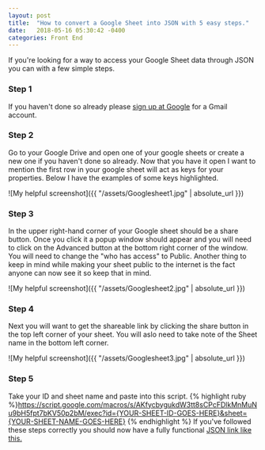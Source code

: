 ```yaml
---
layout: post
title:  "How to convert a Google Sheet into JSON with 5 easy steps."
date:   2018-05-16 05:30:42 -0400
categories: Front End
---
```


If you're looking for a way to access your Google Sheet data through JSON you can with a few simple steps.  

### Step 1

If you haven't done so already please [sign up at Google](https://accounts.google.com/signup/v2/webcreateaccount?hl=en-GB&flowName=GlifWebSignIn&flowEntry=SignUp) for a Gmail account. 

### Step 2 

Go to your Google Drive and open one of your google sheets or create a new one if you haven't done so already. Now that you have it open I want to mention the first row in your google sheet will act as keys for your properties. Below I have the examples of some keys highlighted. 

![My helpful screenshot]({{ "/assets/Googlesheet1.jpg" | absolute_url }})

### Step 3

In the upper right-hand corner of your Google sheet should be a share button. Once you click it a popup window should appear and you will need to click on the Advanced button at the bottom right corner of the window. You will need to change the "who has access" to Public. Another thing to keep in mind while making your sheet public to the internet is the fact anyone can now see it so keep that in mind.

![My helpful screenshot]({{ "/assets/Googlesheet2.jpg" | absolute_url }})

### Step 4

Next you will want to get the shareable link by clicking the share button in the top left corner of your sheet. You will aslo need to take note of the Sheet name in the bottom left corner.

![My helpful screenshot]({{ "/assets/Googlesheet3.jpg" | absolute_url }})

### Step 5

Take your ID and sheet name and paste into this script. {% highlight ruby %}https://script.google.com/macros/s/AKfycbygukdW3tt8sCPcFDlkMnMuNu9bH5fpt7bKV50p2bM/exec?id={YOUR-SHEET-ID-GOES-HERE}&sheet={YOUR-SHEET-NAME-GOES-HERE} {% endhighlight %}  If you've followed these steps correctly you should now have a fully functional  [JSON link like this.](https://script.googleusercontent.com/macros/echo?user_content_key=k8VNgosoZ34yex_9sHbIFLNsgglwyDa8k3XHpMJS2px_Z05t8XpPwkPSoffI_2kYz6RzPvYyZ4K5bNJEpLkjkVCIvHwf4ESvOJmA1Yb3SEsKFZqtv3DaNYcMrmhZHmUMWojr9NvTBuBLhyHCd5hHa1ZsYSbt7G4nMhEEDL32U4DxjO7V7yvmJPXJTBuCiTGh3rUPjpYM_V0PJJG7TIaKp9JZm8S1OE6prygjhE2hY9EaNnmFYDBMTAu84oeSx9sgtz1w1ikeeNwH5kyRS5p7ZMKiW3k6MDkf31SIMZH6H4k&lib=MbpKbbfePtAVndrs259dhPT7ROjQYJ8yx)
